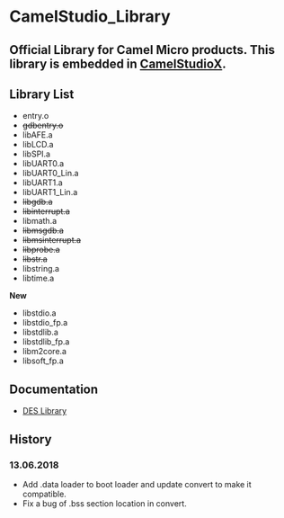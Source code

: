 # CamelStudio_Library
Official Library for Camel Micro products. This library is embedded in [CamelStudioX](https://github.com/daizhirui/CamelStudioX_Mac/releases/latest).
----

## Library List
- entry.o
- ~~gdbentry.o~~
- libAFE.a
- libLCD.a
- libSPI.a
- libUART0.a
- libUART0_Lin.a
- libUART1.a
- libUART1_Lin.a
- ~~libgdb.a~~
- ~~libinterrupt.a~~
- libmath.a
- ~~libmsgdb.a~~
- ~~libmsinterrupt.a~~
- ~~libprobe.a~~
- ~~libstr.a~~
- libstring.a
- libtime.a

**New**

- libstdio.a
- libstdio_fp.a
- libstdlib.a
- libstdlib_fp.a
- libm2core.a
- libsoft_fp.a

## Documentation

- [DES Library](Official/src/DES/README.md)

## History

### 13.06.2018

- Add .data loader to boot loader and update convert to make it compatible.
- Fix a bug of .bss section location in convert.
